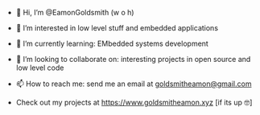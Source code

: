 - 👋 Hi, I’m @EamonGoldsmith (w o h)
- 👀 I’m interested in low level stuff and embedded applications
- 🌱 I’m currently learning: EMbedded systems development
- 💞️ I’m looking to collaborate on: interesting projects in open source and low level code
- 📫 How to reach me: send me an email at goldsmitheamon@gmail.com

- Check out my projects at https://www.goldsmitheamon.xyz
\[if its up 🤓]
